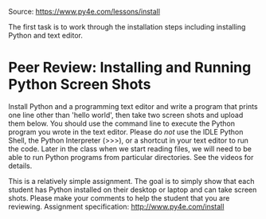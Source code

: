 Source: https://www.py4e.com/lessons/install

The first task is to work through the installation steps including installing Python and text editor.

# Peer Review: Installing and Running Python Screen Shots

Install Python and a programming text editor and write a program that prints one line other than 'hello world', then take two screen shots and upload them below. You should use the command line to execute the Python program you wrote in the text editor. Please do *not* use the IDLE Python Shell, the Python Interpreter (>>>), or a shortcut in your text editor to run the code. Later in the class when we start reading files, we will need to be able to run Python programs from particular directories. See the videos for details.

This is a relatively simple assignment. The goal is to simply show that each student has Python installed on their desktop or laptop and can take screen shots. Please make your comments to help the student that you are reviewing.
Assignment specification: http://www.py4e.com/install
